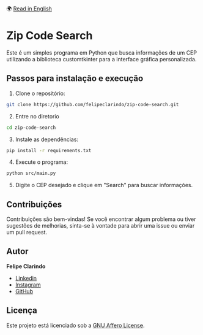 🌍 [Read in English](README.md)

# Zip Code Search

Este é um simples programa em Python que busca informações de um CEP utilizando a biblioteca customtkinter para a interface gráfica personalizada.

## Passos para instalação e execução

1. Clone o repositório:

```bash
git clone https://github.com/felipeclarindo/zip-code-search.git
```

2. Entre no diretorio

```bash
cd zip-code-search
```

3. Instale as dependências:

```bash
pip install -r requirements.txt
```

4. Execute o programa:

```bash
python src/main.py
```

5. Digite o CEP desejado e clique em "Search" para buscar informações.

## Contribuições

Contribuições são bem-vindas! Se você encontrar algum problema ou tiver sugestões de melhorias, sinta-se à vontade para abrir uma issue ou enviar um pull request.

## Autor

**Felipe Clarindo**

- [Linkedin](https://www.linkedin.com/in/felipeclarindo)
- [Instagram](https://www.instagram.com/lipethecoder)
- [GitHub](https://github.com/felipeclarindo)


## Licença

Este projeto está licenciado sob a [GNU Affero License](https://www.gnu.org/licenses/agpl-3.0.html).
